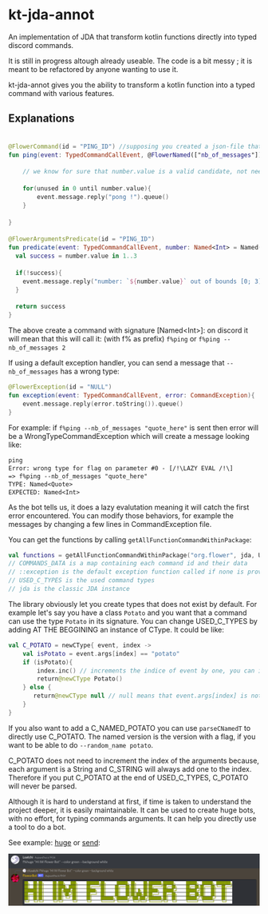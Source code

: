 # kt-jda-annot
An implementation of JDA that transform kotlin functions directly into typed discord commands.

It is still in progress altough already useable. The code is a bit messy ; it is meant to be refactored by anyone wanting
to use it. 

kt-jda-annot gives you the ability to transform a kotlin function into a typed command with various features.

## Explanations

```kotlin

@FlowerCommand(id = "PING_ID") //supposing you created a json-file that you will give when creating discord commands
fun ping(event: TypedCommandCallEvent, @FlowerNamed(["nb_of_messages"]) number: Named<Int> = Named("", 1) ){

    // we know for sure that number.value is a valid candidate, not need to verify

    for(unused in 0 until number.value){
        event.message.reply("pong !").queue() 
    }

}

@FlowerArgumentsPredicate(id = "PING_ID")
fun predicate(event: TypedCommandCallEvent, number: Named<Int> = Named("", 1)){
  val success = number.value in 1..3
  
  if(!success){
    event.message.reply("number: `${number.value}` out of bounds [0; 3]").queue()
  }
  
  return success
}

```

The above create a command with signature \[Named\<Int\>\]: on discord it will mean that this will call it: (with f% as prefix)
  `f%ping` or `f%ping --nb_of_messages 2`
  
If using a default exception handler, you can send a message that `--nb_of_messages` has a wrong type:

```kotlin
@FlowerException(id = "NULL")
fun exception(event: TypedCommandCallEvent, error: CommandException){
    event.message.reply(error.toString()).queue()
}
```

For example: if `f%ping --nb_of_messages "quote_here"` is sent then error will be a WrongTypeCommandException which will create a message looking like:
```
ping
Error: wrong type for flag on parameter #0 - [/!\LAZY EVAL /!\]
=> f%ping --nb_of_messages "quote_here"
TYPE: Named<Quote>
EXPECTED: Named<Int>
```
As the bot tells us, it does a lazy evalutation meaning it will catch the first error encountered.
You can modify those behaviors, for example the messages by changing a few lines in CommandException file.

You can get the functions by calling `getAllFunctionCommandWithinPackage`:
```kotlin
val functions = getAllFunctionCommandWithinPackage("org.flower", jda, USED_C_TYPES, ::exception, COMMANDS_DATA)
// COMMANDS_DATA is a map containing each command id and their data
// ::exception is the default exception function called if none is provided with FlowerException and a corresponding id
// USED_C_TYPES is the used command types
// jda is the classic JDA instance
```
The library obviously let you create types that does not exist by default.
For example let's say you have a class `Potato` and you want that a command can use the type `Potato` in its signature.
You can change USED_C_TYPES by adding AT THE BEGGINING an instance of CType<Potato>. It could be like:
  
```kotlin
val C_POTATO = newCType{ event, index ->
    val isPotato = event.args[index] == "potato"
    if (isPotato){
        index.inc() // increments the indice of event by one, you can increase by more if you want (C_QUOTE for example)
        return@newCType Potato()
    } else {
       return@newCType null // null means that event.args[index] is not a potato and no increment is needed
    } 
}
```
  
If you also want to add a C_NAMED_POTATO you can use `parseCNamedT` to directly use C_POTATO. The named version is the version with 
a flag, if you want to be able to do `--random_name potato`.

C_POTATO does not need to increment the index of the arguments because, each argument is a String and C_STRING will always add one to the index.
Therefore if you put C_POTATO at the end of USED_C_TYPES, C_POTATO will never be parsed.
    
Although it is hard to understand at first, if time is taken to understand the project deeper, it is easily maintainable. It can be used to create huge bots, with no effort, for typing commands arguments. It can help you directly use a tool to do a bot.
    
See example:
    [huge](https://github.com/Loatchi/kt-jda-annot/blob/master/src/example/kotlin/org/flower/example/Huge.kt) or [send](https://github.com/Loatchi/kt-jda-annot/blob/master/src/example/kotlin/org/flower/example/Send.kt):

![alt text](https://github.com/Loatchi/kt-jda-annot/blob/master/example.png)
